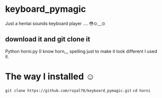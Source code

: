 # keyboard_pymagic
Just a hentai sounds keyboard player ....
😳⊙﹏⊙
## download it and git clone it
Python horni.py
(I know horn__ spelling just to make it look different I used it.
# The way I installed ☺️
`git clone https://github.com/royal78/keyboard_pymagic.git`
`cd horni`
